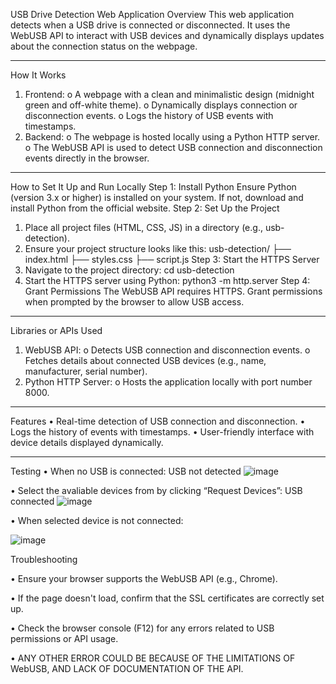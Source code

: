 USB Drive Detection Web Application
Overview
This web application detects when a USB drive is connected or disconnected. It uses the WebUSB API to interact with USB devices and dynamically displays updates about the connection status on the webpage.
________________________________________
How It Works
1.	Frontend:
o	A webpage with a clean and minimalistic design (midnight green and off-white theme).
o	Dynamically displays connection or disconnection events.
o	Logs the history of USB events with timestamps.
2.	Backend:
o	The webpage is hosted locally using a Python HTTP server.
o	The WebUSB API is used to detect USB connection and disconnection events directly in the browser.
________________________________________
How to Set It Up and Run Locally
Step 1: Install Python
Ensure Python (version 3.x or higher) is installed on your system. If not, download and install Python from the official website.
Step 2: Set Up the Project
1.	Place all project files (HTML, CSS, JS) in a directory (e.g., usb-detection).
2.	Ensure your project structure looks like this: 
usb-detection/
├── index.html
├── styles.css
├── script.js
Step 3: Start the HTTPS Server
1.	Navigate to the project directory:
cd usb-detection
2.	Start the HTTPS server using Python:
python3 -m http.server 
Step 4: Grant Permissions
The WebUSB API requires HTTPS. Grant permissions when prompted by the browser to allow USB access.
________________________________________
Libraries or APIs Used
1.	WebUSB API:
o	Detects USB connection and disconnection events.
o	Fetches details about connected USB devices (e.g., name, manufacturer, serial number).
2.	Python HTTP Server:
o	Hosts the application locally with port number 8000.
________________________________________
Features
•	Real-time detection of USB connection and disconnection.
•	Logs the history of events with timestamps.
•	User-friendly interface with device details displayed dynamically.
________________________________________
Testing 
•	When no USB is connected: USB not detected 
![image](https://github.com/user-attachments/assets/c50c293b-4bc2-4d1c-95fe-96c5353c28c7)


•	Select the avaliable devices from by clicking “Request Devices”: USB connected
 ![image](https://github.com/user-attachments/assets/e0f7f3f1-ce2c-46ac-81fe-883e1c2bc770)


•	When selected device is not connected:
 
 ![image](https://github.com/user-attachments/assets/a913ece0-4f7c-481a-84d8-827ee0ce20b5)


Troubleshooting

•	Ensure your browser supports the WebUSB API (e.g., Chrome).

•	If the page doesn't load, confirm that the SSL certificates are correctly set up.

•	Check the browser console (F12) for any errors related to USB permissions or API usage.

•	ANY OTHER ERROR COULD BE BECAUSE OF THE LIMITATIONS OF WebUSB, AND LACK OF DOCUMENTATION OF THE API.

